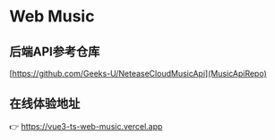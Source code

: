 # Web Music

## 后端API参考仓库
[https://github.com/Geeks-U/NeteaseCloudMusicApi](MusicApiRepo)

## 在线体验地址
👉 https://vue3-ts-web-music.vercel.app